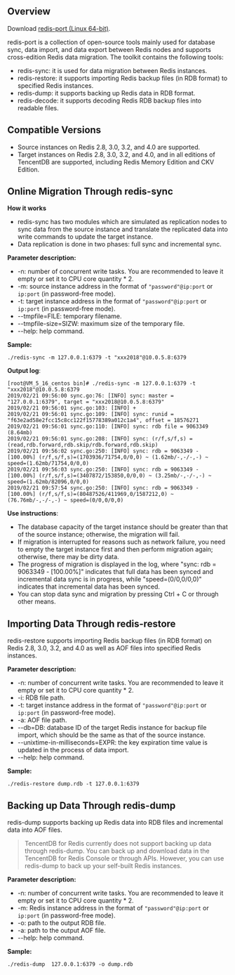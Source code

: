 ## Overview
Download [redis-port (Linux 64-bit)](https://main.qcloudimg.com/raw/47154504189a8941250f57b60f1e2fcb/redis-port.tgz).

redis-port is a collection of open-source tools mainly used for database sync, data import, and data export between Redis nodes and supports cross-edition Redis data migration. The toolkit contains the following tools:
- redis-sync: it is used for data migration between Redis instances.
- redis-restore: it supports importing Redis backup files (in RDB format) to specified Redis instances.
- redis-dump: it supports backing up Redis data in RDB format.
- redis-decode: it supports decoding Redis RDB backup files into readable files.

## Compatible Versions
- Source instances on Redis 2.8, 3.0, 3.2, and 4.0 are supported.
- Target instances on Redis 2.8, 3.0, 3.2, and 4.0, and in all editions of TencentDB are supported, including Redis Memory Edition and CKV Edition.


## Online Migration Through redis-sync
**How it works**
- redis-sync has two modules which are simulated as replication nodes to sync data from the source instance and translate the replicated data into write commands to update the target instance.
- Data replication is done in two phases: full sync and incremental sync.

**Parameter description:**
- -n: number of concurrent write tasks. You are recommended to leave it empty or set it to CPU core quantity * 2.
- -m: source instance address in the format of `"password"@ip:port` or `ip:port` (in password-free mode).
- -t: target instance address in the format of `"password"@ip:port` or `ip:port` (in password-free mode).
- --tmpfile=FILE: temporary filename.
- --tmpfile-size=SIZW: maximum size of the temporary file.
- --help: help command.

**Sample:**
```
./redis-sync -m 127.0.0.1:6379 -t "xxx2018"@10.0.5.8:6379
```

**Output log**:

```
[root@VM_5_16_centos bin]# ./redis-sync -m 127.0.0.1:6379 -t "xxx2018"@10.0.5.8:6379
2019/02/21 09:56:00 sync.go:76: [INFO] sync: master = "127.0.0.1:6379", target = "xxx2018@10.0.5.8:6379"
2019/02/21 09:56:01 sync.go:103: [INFO] +
2019/02/21 09:56:01 sync.go:109: [INFO] sync: runid = "f63e2ad58e2fcc15c8cc122f15778389a012c1a4", offset = 18576271
2019/02/21 09:56:01 sync.go:110: [INFO] sync: rdb file = 9063349 (8.64mb)
2019/02/21 09:56:01 sync.go:208: [INFO] sync: (r/f,s/f,s) = (read,rdb.forward,rdb.skip/rdb.forward,rdb.skip)
2019/02/21 09:56:02 sync.go:250: [INFO] sync: rdb = 9063349 - [100.00%] (r/f,s/f,s)=(1703936/71754,0/0,0) ~ (1.62mb/-,-/-,-) ~ speed=(1.62mb/71754,0/0,0)
2019/02/21 09:56:03 sync.go:250: [INFO] sync: rdb = 9063349 - [100.00%] (r/f,s/f,s)=(3407872/153850,0/0,0) ~ (3.25mb/-,-/-,-) ~ speed=(1.62mb/82096,0/0,0)
2019/02/21 09:57:54 sync.go:250: [INFO] sync: rdb = 9063349 - [100.00%] (r/f,s/f,s)=(80487526/411969,0/1587212,0) ~  (76.76mb/-,-/-,-) ~ speed=(0/0,0/0,0)
```

**Use instructions**:
- The database capacity of the target instance should be greater than that of the source instance; otherwise, the migration will fail.
- If migration is interrupted for reasons such as network failure, you need to empty the target instance first and then perform migration again; otherwise, there may be dirty data.
- The progress of migration is displayed in the log, where "sync: rdb = 9063349 - [100.00%]" indicates that full data has been synced and incremental data sync is in progress, while "speed=(0/0,0/0,0)" indicates that incremental data has been synced.
- You can stop data sync and migration by pressing Ctrl + C or through other means.

## Importing Data Through redis-restore
redis-restore supports importing Redis backup files (in RDB format) on Redis 2.8, 3.0, 3.2, and 4.0 as well as AOF files into specified Redis instances.

**Parameter description:**
- -n: number of concurrent write tasks. You are recommended to leave it empty or set it to CPU core quantity * 2.
- -i: RDB file path.
- -t: target instance address in the format of `"password"@ip:port` or `ip:port` (in password-free mode).
- -a: AOF file path.
- --db=DB: database ID of the target Redis instance for backup file import, which should be the same as that of the source instance.
- --unixtime-in-milliseconds=EXPR: the key expiration time value is updated in the process of data import.
- --help: help command.

**Sample:**
```
./redis-restore dump.rdb -t 127.0.0.1:6379
```


## Backing up Data Through redis-dump
redis-dump supports backing up Redis data into RDB files and incremental data into AOF files.
>TencentDB for Redis currently does not support backing up data through redis-dump. You can back up and download data in the TencentDB for Redis Console or through APIs. However, you can use redis-dump to back up your self-built Redis instances.

**Parameter description:**
- -n: number of concurrent write tasks. You are recommended to leave it empty or set it to CPU core quantity * 2.
- -m: Redis instance address in the format of `"password"@ip:port` or `ip:port` (in password-free mode).
- -o: path to the output RDB file.
- -a: path to the output AOF file.
- --help: help command.

**Sample:**
```
./redis-dump  127.0.0.1:6379 -o dump.rdb
```

